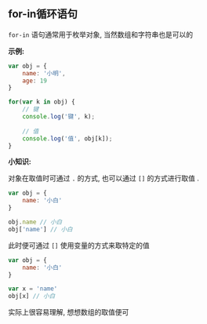 ## for-in循环语句

`for-in` 语句通常用于枚举对象, 当然数组和字符串也是可以的



**示例:**

```js
var obj = {
    name: '小明',
    age: 19
}

for(var k in obj) {
    // 键
    console.log('键', k);
    
    // 值
    console.log('值', obj[k]);
}
```



**小知识:**

对象在取值时可通过 `.` 的方式, 也可以通过 `[]` 的方式进行取值 .

```js
var obj = {
    name: '小白'
}

obj.name // 小白
obj['name'] // 小白
```



 此时便可通过 `[]` 使用变量的方式来取特定的值

```js
var obj = {
    name: '小白'
}

var x = 'name'
obj[x] // 小白
```



实际上很容易理解, 想想数组的取值便可



